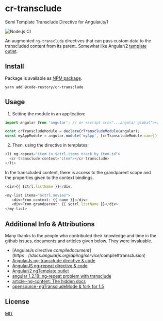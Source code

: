 # cr-transclude
Semi Template Transclude Directive for AngularJs/1 

![Node.js CI](https://github.com/elpddev/cr-transclude/workflows/Node.js%20CI/badge.svg?branch=main)

An augmented `ng-transclude` directives that can pass custom data to the transcluded content from its parent. Somewhat like Angular/2 [template outlet](https://angular.io/api/common/NgTemplateOutlet).

## Install

Package is available as [NPM package](https://www.npmjs.com/package/@code-restory/cr-transclude).

```
yarn add @code-restory/cr-transclude
```

## Usage

1. Setting the module in an application:

```js
import angular from 'angular'; // or <script src="...angular global"></script>

const crTranscludeModule = declareCrTranscludeModule(angular);
const myAppModule = angular.module('myApp', [crTranscludeModule.name]);
```

2. Then, using the directive in templates:

```js
<li ng-repeat="item in $ctrl.items track by item.id">
  <cr-transclude context="item"></cr-transclude>
</li>
```

In the transcluded content, there is access to the grandparent scope and the properties given to the context bindings.

```js
<div>{{ $ctrl.listName }}</div.

<my-list items="$ctrl.movies">
   <div>From context: {{ name }}</div>
   <div>From grandparent: {{ $ctrl.listName }}</div>
</my-list>
```

## Additional Info & Attributions

Many thanks to the people who contributed their knowledge and time in the github issues, documents and articles given below. They were invaluable.

* [AngularJs directive $compile document](https://docs.angularjs.org/api/ng/service/$compile#transclusion)
* [AngularJs ng-transclude directive & code](https://docs.angularjs.org/api/ng/directive/ngTransclude%5C)
* [AngularJS ng-repeat directive & code](https://docs.angularjs.org/api/ng/directive/ngRepeat#!)
* [Angular/2 ngTemplate outlet](https://angular.io/api/common/NgTemplateOutlet)
* [angular 1.2.18: ng-repeat problem with transclude](https://medium.com/r?url=https%3A%2F%2Fgithub.com%2Fangular%2Fangular.js%2Fissues%2F7874)
* [article - ng-content: The hidden docs](https://medium.com/claritydesignsystem/ng-content-the-hidden-docs-96a29d70d11b)
* [opensource - ngTranscludeMode & fork for 1.5](https://medium.com/claritydesignsystem/ng-content-the-hidden-docs-96a29d70d11b)

## License

[MIT](https://github.com/elpddev/cr-transclude/blob/main/LICENSE.md)


